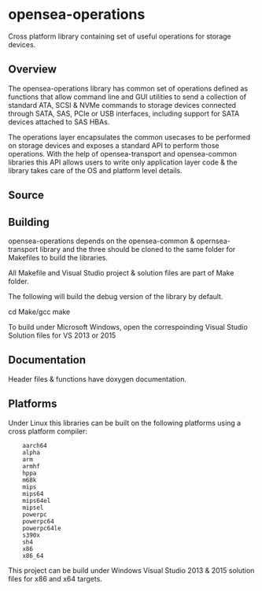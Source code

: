 # opensea-operations
Cross platform library containing set of useful operations for storage devices.

Overview 
--------
The opensea-operations library has common set of operations defined as functions
that allow command line and GUI utilities to send a collection of standard 
ATA, SCSI & NVMe commands to storage devices connected through SATA, SAS, PCIe 
or USB interfaces, including support for SATA devices attached to SAS HBAs.

The operations layer encapsulates the common usecases to be performed on storage
devices and exposes a standard API to perform those operations. 
With the help of opensea-transport and opensea-common libraries this API allows
users to write only application layer code & the library takes care of the 
OS and platform level details. 

Source
------

Building
--------
opensea-operations depends on the opensea-common & opernsea-transport library 
and the three should be cloned to the same folder for Makefiles to build
the libraries.

All Makefile and Visual Studio project & solution files are part of Make folder.

The following will build the debug version of the library by default.

cd Make/gcc
make 

To build under Microsoft Windows, open the correspoinding 
Visual Studio Solution files for VS 2013 or 2015

Documentation
-------------
Header files & functions have doxygen documentation. 

Platforms
---------
Under Linux this libraries can be built on the following platforms using 
a cross platform compiler: 

        aarch64
        alpha 
        arm 
        armhf 
        hppa 
        m68k 
        mips 
        mips64 
        mips64el
        mipsel 
        powerpc 
        powerpc64 
        powerpc64le
        s390x 
        sh4 
        x86 
        x86_64 
        
This project can be build under Windows Visual Studio 2013 & 2015 solution
files for x86 and x64 targets. 

